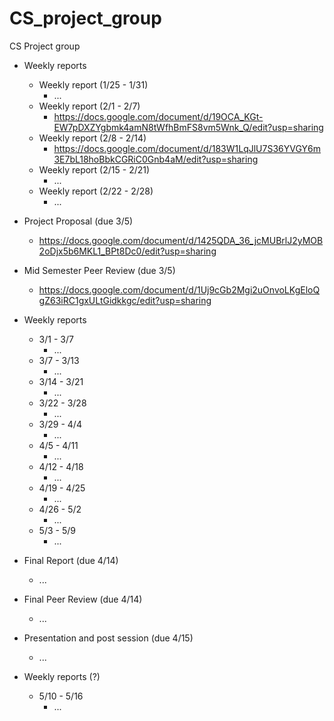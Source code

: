 # CS_project_group
CS Project group

  - Weekly reports
    - Weekly report (1/25 - 1/31)
      - ...
    - Weekly report (2/1 - 2/7)
      - https://docs.google.com/document/d/19OCA_KGt-EW7pDXZYgbmk4amN8tWfhBmFS8vm5Wnk_Q/edit?usp=sharing
    - Weekly report (2/8 - 2/14)
      - https://docs.google.com/document/d/183W1LqJlU7S36YVGY6m3E7bL18hoBbkCGRiC0Gnb4aM/edit?usp=sharing
    - Weekly report (2/15 - 2/21)
      - ...
    - Weekly report (2/22 - 2/28)
      - ...
      
  - Project Proposal (due 3/5)
      - https://docs.google.com/document/d/1425QDA_36_jcMUBrlJ2yMOB2oDjx5b6MKL1_BPt8Dc0/edit?usp=sharing
  
  - Mid Semester Peer Review (due 3/5)
      - https://docs.google.com/document/d/1Uj9cGb2Mgi2uOnvoLKgEloQgZ63iRC1gxULtGidkkgc/edit?usp=sharing
      
  - Weekly reports
    - 3/1 - 3/7
      - ...
    - 3/7 - 3/13
      - ...
    - 3/14 - 3/21
      - ...
    - 3/22 - 3/28
      - ...
    - 3/29 - 4/4
      - ...
    - 4/5 - 4/11
      - ...
    - 4/12 - 4/18
      - ...
    - 4/19 - 4/25
      - ...
    - 4/26 - 5/2
      - ...
    - 5/3 - 5/9
      - ...
  
  - Final Report (due 4/14)
      - ...
  
  - Final Peer Review (due 4/14)
      - ...
  
  - Presentation and post session (due 4/15)
      - ...
      
  - Weekly reports (?)
    - 5/10 - 5/16
      - ...

